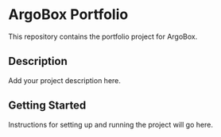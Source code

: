 # ArgoBox Portfolio

This repository contains the portfolio project for ArgoBox.

## Description

Add your project description here.

## Getting Started

Instructions for setting up and running the project will go here.